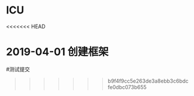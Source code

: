 # ICU
<<<<<<< HEAD


2019-04-01 创建框架
=======
#测试提交
>>>>>>> b9f4f9cc5e263de3a8ebb3c6bdcfe0dbc073b655
